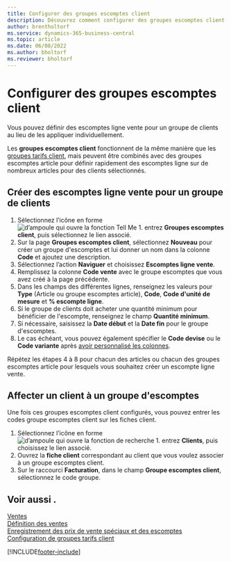 ```yaml
---
title: Configurer des groupes escomptes client
description: Découvrez comment configurer des groupes escomptes client et créer des escomptes ligne vente pour ces groupes.
author: brentholtorf
ms.service: dynamics-365-business-central
ms.topic: article
ms.date: 06/08/2022
ms.author: bholtorf
ms.reviewer: bholtorf
---
```

# Configurer des groupes escomptes client

Vous pouvez définir des escomptes ligne vente pour un groupe de clients au lieu de les appliquer individuellement.

Les **groupes escomptes client** fonctionnent de la même manière que les [groupes tarifs client](sales-how-to-set-up-customer-price-groups.md), mais peuvent être combinés avec des groupes escomptes article pour définir rapidement des escomptes ligne sur de nombreux articles pour des clients sélectionnés.

## Créer des escomptes ligne vente pour un groupe de clients

1. Sélectionnez l’icône en forme ![d’ampoule qui ouvre la fonction Tell Me 1.](media/ui-search/search_small.png "Dites-moi ce que vous voulez faire") entrez **Groupes escomptes client**, puis sélectionnez le lien associé.
2. Sur la page **Groupes escomptes client**, sélectionnez **Nouveau** pour créer un groupe d'escomptes et lui donner un nom dans la colonne **Code** et ajoutez une description.
3. Sélectionnez l’action **Naviguer** et choisissez **Escomptes ligne vente**.
4. Remplissez la colonne **Code vente** avec le groupe escomptes que vous avez créé à la page précédente.
5. Dans les champs des différentes lignes, renseignez les valeurs pour **Type** (Article ou groupe escomptes article), **Code**, **Code d'unité de mesure** et **% escompte ligne**.
6. Si le groupe de clients doit acheter une quantité minimum pour bénéficier de l'escompte, renseignez le champ **Quantité minimum**.
7. Si nécessaire, saisissez la **Date début** et la **Date fin** pour le groupe d'escomptes.
8. Le cas échéant, vous pouvez également spécifier le **Code devise** ou le **Code variante** après [avoir personnalisé les colonnes](ui-personalization-user.md).

Répétez les étapes 4 à 8 pour chacun des articles ou chacun des groupes escomptes article pour lesquels vous souhaitez créer un escompte ligne vente.

## Affecter un client à un groupe d'escomptes

Une fois ces groupes escomptes client configurés, vous pouvez entrer les codes groupe escomptes client sur les fiches client.

1. Sélectionnez l’icône en forme ![d’ampoule qui ouvre la fonction de recherche 1.](media/ui-search/search_small.png "Dites-moi ce que vous voulez faire") entrez **Clients**, puis choisissez le lien associé.
2. Ouvrez la **fiche client** correspondant au client que vous voulez associer à un groupe escomptes client.
3. Sur le raccourci **Facturation**, dans le champ **Groupe escomptes client**, sélectionnez le code groupe.

## Voir aussi .

[Ventes](sales-manage-sales.md)  
[Définition des ventes](sales-setup-sales.md)  
[Enregistrement des prix de vente spéciaux et des escomptes](sales-how-record-sales-price-discount-payment-agreements.md)  
[Configuration de groupes tarifs client](sales-how-to-set-up-customer-price-groups.md)  

[!INCLUDE[footer-include](includes/footer-banner.md)]
